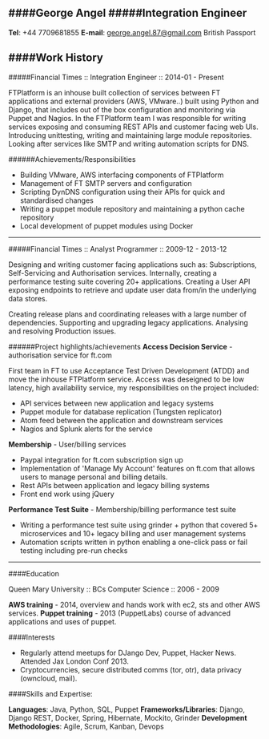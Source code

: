 ####George Angel
#####Integration Engineer
---

**Tel**: +44 7709681855
**E-mail**: george.angel.87@gmail.com
British Passport

####Work History
---
#####Financial Times :: Integration Engineer :: 2014-01 - Present

FTPlatform is an inhouse built collection of services between FT applications and external providers (AWS, VMware..) built using Python and Django, that includes out of the box configuration and monitoring via Puppet and Nagios. In the FTPlatform team I was responsible for writing services exposing and consuming REST APIs and customer facing web UIs. Introducing unittesting, writing and maintaining large module repositories. Looking after services like SMTP and writing automation scripts for DNS.

######Achievements/Responsibilities
- Building VMware, AWS interfacing components of FTPlatform
- Management of FT SMTP servers and configuration  
- Scripting DynDNS configuration using their APIs for quick and standardised changes
- Writing a puppet module repository and maintaining a python cache repository
- Local development of puppet modules using Docker

---

#####Financial Times :: Analyst Programmer :: 2009-12 - 2013-12

Designing and writing customer facing applications such as: Subscriptions, Self-Servicing and Authorisation services. Internally, creating a performance testing suite covering 20+ applications. Creating a User API exposing endpoints to retrieve and update user data from/in the underlying data stores.

Creating release plans and coordinating releases with a large number of dependencies. Supporting and upgrading legacy applications. Analysing and resolving Production issues.

######Project highlights/achievements
**Access Decision Service** - authorisation service for ft.com

First team in FT to use Acceptance Test Driven Development (ATDD) and move the inhouse FTPlatform service. Access was deseigned to be low latency, high availability service, my  responsibilities on the project included:

- API services between new application and legacy systems 
- Puppet module for database replication (Tungsten replicator)
- Atom feed between the application and downstream services
- Nagios and Splunk alerts for the service


**Membership** - User/billing services

- Paypal integration for ft.com subscription sign up
- Implementation of 'Manage My Account' features on ft.com that allows users to manage personal and billing details.
- Rest APIs between application and legacy billing systems
- Front end work using jQuery

**Performance Test Suite** - Membership/billing performance test suite

- Writing a performance test suite using grinder + python that covered 5+ microservices and 10+ legacy billing and user management systems
- Automation scripts written in python enabling a one-click pass or fail testing including pre-run checks

---

####Education

Queen Mary University :: BCs Computer Science :: 2006 - 2009

**AWS training** - 2014, overview and hands work with ec2, sts and other AWS services. 
**Puppet training** - 2013 (PuppetLabs) course of advanced applications and uses of puppet.

####Interests

- Regularly attend meetups for DJango Dev, Puppet, Hacker News.  Attended Jax London Conf 2013.
- Cryptocurrencies, secure distributed comms (tor, otr), data privacy (owncloud, mail).

####Skills and Expertise:

**Languages**: Java, Python, SQL, Puppet
**Frameworks/Libraries**: Django, Django REST, Docker, Spring, Hibernate, Mockito, Grinder
**Development Methodologies**: Agile, Scrum, Kanban, Devops

